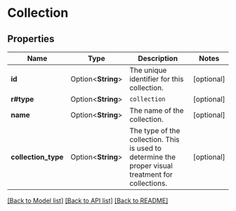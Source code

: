 # Collection

## Properties

Name | Type | Description | Notes
------------ | ------------- | ------------- | -------------
**id** | Option<**String**> | The unique identifier for this collection. | [optional]
**r#type** | Option<**String**> | `collection` | [optional]
**name** | Option<**String**> | The name of the collection. | [optional]
**collection_type** | Option<**String**> | The type of the collection. This is used to determine the proper visual treatment for collections. | [optional]

[[Back to Model list]](../README.md#documentation-for-models) [[Back to API list]](../README.md#documentation-for-api-endpoints) [[Back to README]](../README.md)


